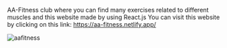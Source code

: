 AA-Fitness club where you can find many exercises related to different muscles and this website made by using React.js
You can visit this website by clicking on this link:  https://aa-fitness.netlify.app/

![aafitness](https://user-images.githubusercontent.com/46294668/180613331-d194f219-9129-45b7-b648-712c02587967.png)
